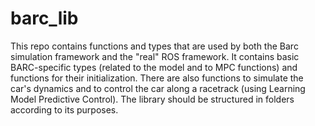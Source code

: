 # barc_lib

This repo contains functions and types that are used by both the Barc simulation framework and the "real" ROS framework.
It contains basic BARC-specific types (related to the model and to MPC functions) and functions for their initialization. There are also functions to simulate the car's dynamics and to control the car along a racetrack (using Learning Model Predictive Control).
The library should be structured in folders according to its purposes.